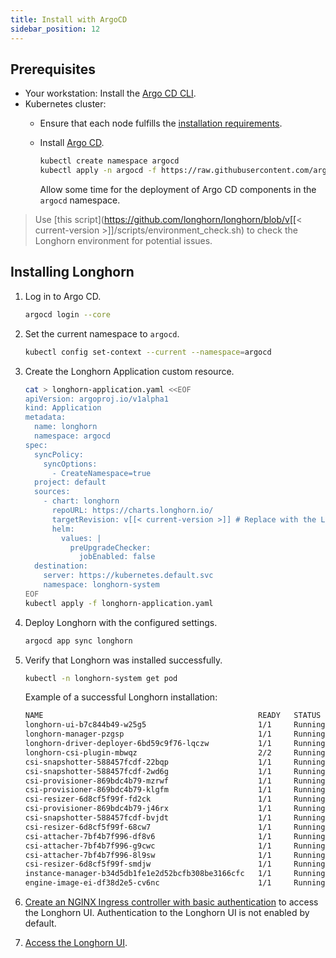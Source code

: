 ```yaml
---
title: Install with ArgoCD
sidebar_position: 12
---
```


## Prerequisites
- Your workstation: Install the [Argo CD CLI](https://argo-cd.readthedocs.io/en/stable/cli_installation/).
- Kubernetes cluster:
  - Ensure that each node fulfills the [installation requirements](..#installation-requirements).
  - Install [Argo CD](https://argo-cd.readthedocs.io/en/stable/).

    ```bash
    kubectl create namespace argocd
    kubectl apply -n argocd -f https://raw.githubusercontent.com/argoproj/argo-cd/stable/manifests/core-install.yaml
    ```
    Allow some time for the deployment of Argo CD components in the `argocd` namespace.

> Use [this script](https://github.com/longhorn/longhorn/blob/v[[< current-version >]]/scripts/environment_check.sh) to check the Longhorn environment for potential issues.

## Installing Longhorn

1. Log in to Argo CD.

    ```bash
    argocd login --core
    ```

1. Set the current namespace to `argocd`.

    ```bash
    kubectl config set-context --current --namespace=argocd
    ```

1. Create the Longhorn Application custom resource.

    ```bash
    cat > longhorn-application.yaml <<EOF
    apiVersion: argoproj.io/v1alpha1
    kind: Application
    metadata:
      name: longhorn
      namespace: argocd
    spec:
      syncPolicy:
        syncOptions:
          - CreateNamespace=true
      project: default
      sources:
        - chart: longhorn
          repoURL: https://charts.longhorn.io/
          targetRevision: v[[< current-version >]] # Replace with the Longhorn version you'd like to install or upgrade to
          helm:
            values: |
              preUpgradeChecker:
                jobEnabled: false
      destination:
        server: https://kubernetes.default.svc
        namespace: longhorn-system
    EOF
    kubectl apply -f longhorn-application.yaml
    ```

1. Deploy Longhorn with the configured settings.

    ```bash
    argocd app sync longhorn
    ```

1. Verify that Longhorn was installed successfully.

    ```bash
    kubectl -n longhorn-system get pod
    ```

    Example of a successful Longhorn installation:

    ```bash
    NAME                                                READY   STATUS    RESTARTS   AGE
    longhorn-ui-b7c844b49-w25g5                         1/1     Running   0          2m41s
    longhorn-manager-pzgsp                              1/1     Running   0          2m41s
    longhorn-driver-deployer-6bd59c9f76-lqczw           1/1     Running   0          2m41s
    longhorn-csi-plugin-mbwqz                           2/2     Running   0          100s
    csi-snapshotter-588457fcdf-22bqp                    1/1     Running   0          100s
    csi-snapshotter-588457fcdf-2wd6g                    1/1     Running   0          100s
    csi-provisioner-869bdc4b79-mzrwf                    1/1     Running   0          101s
    csi-provisioner-869bdc4b79-klgfm                    1/1     Running   0          101s
    csi-resizer-6d8cf5f99f-fd2ck                        1/1     Running   0          101s
    csi-provisioner-869bdc4b79-j46rx                    1/1     Running   0          101s
    csi-snapshotter-588457fcdf-bvjdt                    1/1     Running   0          100s
    csi-resizer-6d8cf5f99f-68cw7                        1/1     Running   0          101s
    csi-attacher-7bf4b7f996-df8v6                       1/1     Running   0          101s
    csi-attacher-7bf4b7f996-g9cwc                       1/1     Running   0          101s
    csi-attacher-7bf4b7f996-8l9sw                       1/1     Running   0          101s
    csi-resizer-6d8cf5f99f-smdjw                        1/1     Running   0          101s
    instance-manager-b34d5db1fe1e2d52bcfb308be3166cfc   1/1     Running   0          114s
    engine-image-ei-df38d2e5-cv6nc                      1/1     Running   0          114s
    ```

1. [Create an NGINX Ingress controller with basic authentication](../accessing-the-ui/longhorn-ingress) to access the Longhorn UI. Authentication to the Longhorn UI is not enabled by default.

1. [Access the Longhorn UI](../accessing-the-ui).
